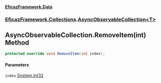 #### [EficazFramework.Data](EficazFrameworkData.md 'EficazFramework Data')
### [EficazFramework.Collections](EficazFrameworkData.md#EficazFramework.Collections 'EficazFramework.Collections').[AsyncObservableCollection&lt;T&gt;](EficazFramework.Collections/AsyncObservableCollection_T_.md 'EficazFramework.Collections.AsyncObservableCollection<T>')

## AsyncObservableCollection<T>.RemoveItem(int) Method

```csharp
protected override void RemoveItem(int index);
```
#### Parameters

<a name='EficazFramework.Collections.AsyncObservableCollection_T_.RemoveItem(int).index'></a>

`index` [System.Int32](https://docs.microsoft.com/en-us/dotnet/api/System.Int32 'System.Int32')